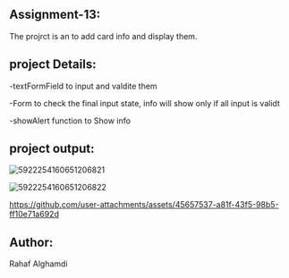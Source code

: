 ## Assignment-13:

The projrct is an to add card info and display them.  





## project Details:


-textFormField to input and valdite them

-Form to check the final input state, info will show only if all input is validt 

-showAlert function to Show info 


## project output:

![5922254160651206821](https://github.com/user-attachments/assets/eb1c5f2e-4249-487e-85c5-49d7281159c0)

![5922254160651206822](https://github.com/user-attachments/assets/f5130134-0485-4a4b-8f18-1da16a7dbc9d)



https://github.com/user-attachments/assets/45657537-a81f-43f5-98b5-ff10e71a692d



## Author:
Rahaf Alghamdi

